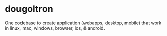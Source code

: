 # dougoltron

One codebase to create application (webapps, desktop, mobile) that work in linux, mac, windows, browser, ios, & android.